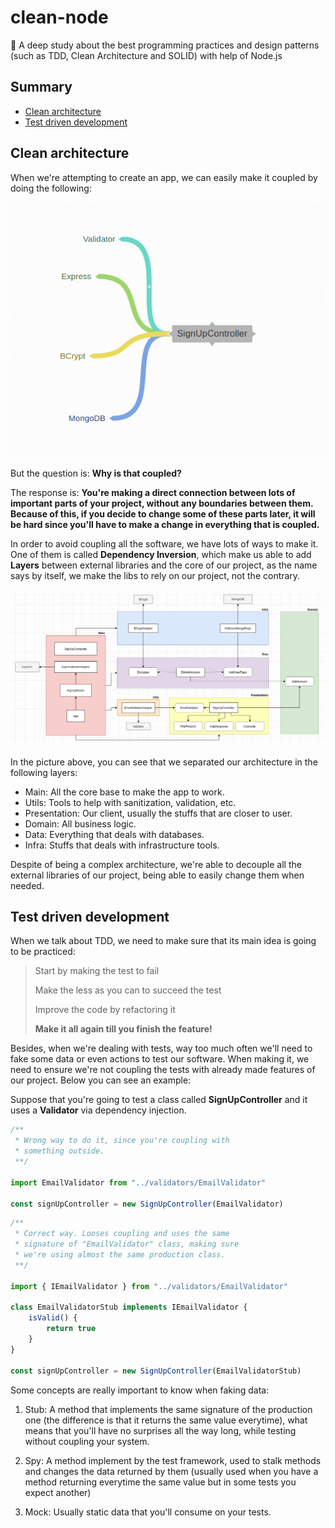 # clean-node
:shower: A deep study about the best programming practices and design patterns (such as TDD, Clean Architecture and SOLID) with help of Node.js

## Summary

- [ Clean architecture ](#clean-architecture)
- [ Test driven development ](#test-driven-development)

<a name="clean-architecture"></a>

## Clean architecture

When we're attempting to create an app, we can easily make it coupled by doing the following:

<img src="./assets/bad_construction.png">

But the question is: **Why is that coupled?**

The response is: **You're making a direct connection between lots of important parts of your project, without any boundaries between them. Because of this, if you decide to change some of these parts later, it will be hard since you'll have to make a change in everything that is coupled.**

In order to avoid coupling all the software, we have lots of ways to make it. One of them is called **Dependency Inversion**, which make us able to add **Layers** between external libraries and the core of our project, as the name says by itself, we make the libs to rely on our project, not the contrary.

<img src="./assets/good_construction.png">

In the picture above, you can see that we separated our architecture in the following layers:

- Main: All the core base to make the app to work.
- Utils: Tools to help with sanitization, validation, etc.
- Presentation: Our client, usually the stuffs that are closer to user.
- Domain: All business logic.
- Data: Everything that deals with databases.
- Infra: Stuffs that deals with infrastructure tools.

Despite of being a complex architecture, we're able to decouple all the external libraries of our project, being able to easily change them when needed.

<a name="test-driven-development"></a>

## Test driven development

When we talk about TDD, we need to make sure that its main idea is going to be practiced:

> Start by making the test to fail
>
> Make the less as you can to succeed the test
> 
> Improve the code by refactoring it
>
> **Make it all again till you finish the feature!**

Besides, when we're dealing with tests, way too much often we'll need to fake some data or even actions to test our software. When making it, we need to ensure we're not coupling the tests with already made features of our project. Below you can see an example:

Suppose that you're going to test a class called **SignUpController** and it uses a **Validator** via dependency injection.

```ts
/**
 * Wrong way to do it, since you're coupling with
 * something outside.
 **/

import EmailValidator from "../validators/EmailValidator"

const signUpController = new SignUpController(EmailValidator)
```

```ts
/**
 * Correct way. Looses coupling and uses the same
 * signature of "EmailValidator" class, making sure
 * we're using almost the same production class.
 **/

import { IEmailValidator } from "../validators/EmailValidator"

class EmailValidatorStub implements IEmailValidator {
	isValid() {
		return true
	}
}

const signUpController = new SignUpController(EmailValidatorStub)
```

Some concepts are really important to know when faking data:

1. Stub: A method that implements the same signature of the production one (the difference is that it returns the same value everytime), what means that you'll have no surprises all the way long, while testing without coupling your system.

2. Spy: A method implement by the test framework, used to stalk methods and changes the data returned by them (usually used when you have a method returning everytime the same value but in some tests you expect another)

3. Mock: Usually static data that you'll consume on your tests.